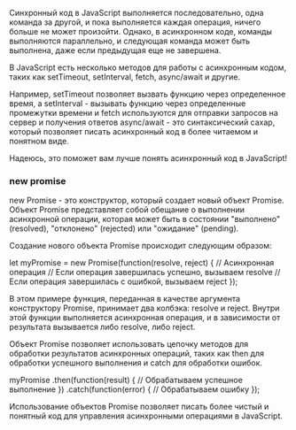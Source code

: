Синхронный код в JavaScript выполняется последовательно, одна команда за другой, и пока выполняется каждая операция, ничего больше не может произойти. Однако, в асинхронном коде, команды выполняются параллельно, и следующая команда может быть выполнена, даже если предыдущая еще не завершена.

В JavaScript есть несколько методов для работы с асинхронным кодом, таких как setTimeout, setInterval, fetch, async/await и другие.

Например, setTimeout позволяет вызвать функцию через определенное время, а setInterval - вызывать функцию через определенные промежутки времени и fetch используются для отправки запросов на сервер и получения ответов async/await - это синтаксический сахар, который позволяет писать асинхронный код в более читаемом и понятном виде.

Надеюсь, это поможет вам лучше понять асинхронный код в JavaScript! 





### new promise

new Promise - это конструктор, который создает новый объект Promise. Объект Promise представляет собой обещание о выполнении асинхронной операции, которая может быть в состоянии "выполнено" (resolved), "отклонено" (rejected) или "ожидание" (pending).

Создание нового объекта Promise происходит следующим образом:

let myPromise = new Promise(function(resolve, reject) {
  // Асинхронная операция
  // Если операция завершилась успешно, вызываем resolve
  // Если операция завершилась с ошибкой, вызываем reject
});


В этом примере функция, переданная в качестве аргумента конструктору Promise, принимает два колбэка: resolve и reject. Внутри этой функции выполняется асинхронная операция, и в зависимости от результата вызывается либо resolve, либо reject.

Объект Promise позволяет использовать цепочку методов для обработки результатов асинхронных операций, таких как then для обработки успешного выполнения и catch для обработки ошибок.

myPromise
  .then(function(result) {
    // Обрабатываем успешное выполнение
  })
  .catch(function(error) {
    // Обрабатываем ошибку
  });


Использование объектов Promise позволяет писать более чистый и понятный код для управления асинхронными операциями в JavaScript.